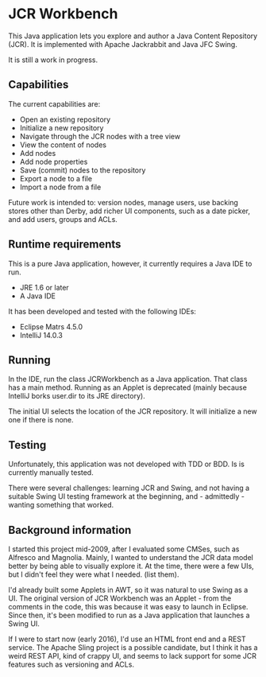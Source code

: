 # JCR Workbench

This Java application lets you explore and author a Java Content Repository (JCR). It is implemented with
Apache Jackrabbit and Java JFC Swing.

It is still a work in progress.

## Capabilities

The current capabilities are:

* Open an existing repository
* Initialize a new repository
* Navigate through the JCR nodes with a tree view
* View the content of nodes
* Add nodes
* Add node properties
* Save (commit) nodes to the repository
* Export a node to a file
* Import a node from a file

Future work is intended to: version nodes, manage users, use backing stores other than Derby, add richer
UI components, such as a date picker, and add users, groups and ACLs.

## Runtime requirements

This is a pure Java application, however, it currently requires a Java IDE to run.

* JRE 1.6 or later
* A Java IDE

It has been developed and tested with the following IDEs:

* Eclipse Matrs 4.5.0
* IntelliJ 14.0.3

## Running

In the IDE, run the class JCRWorkbench as a Java application. That class has a main method. Running as an Applet
is deprecated (mainly because IntelliJ borks user.dir to its JRE directory).

The initial UI selects the location of the JCR repository. It will initialize a new one if there is none.

## Testing

Unfortunately, this application was not developed with TDD or BDD. Is is currently manually tested.

There were several challenges: learning JCR and Swing, and not having a suitable Swing UI testing framework at the
beginning, and - admittedly - wanting something that worked.

## Background information

I started this project mid-2009, after I evaluated some CMSes, such as Alfresco and Magnolia. Mainly, I wanted to
understand the JCR data model better by being able to visually explore it. At the time, there were a few UIs,
but I didn't feel they were what I needed. (list them).

I'd already built some Applets in AWT, so it was natural to use Swing as a UI. The original version of JCR Workbench
was an Applet - from the comments in the code, this was because it was easy to launch in Eclipse. Since then,
it's been modified to run as a Java application that launches a Swing UI.

If I were to start now (early 2016), I'd use an HTML front end and a REST service. The Apache Sling project is a
possible candidate, but I think it has a weird REST API, kind of crappy UI, and seems to lack support for
some JCR features such as versioning and ACLs.


